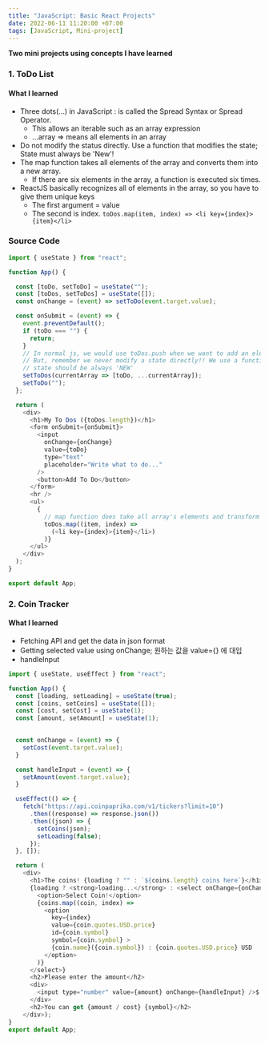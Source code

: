 ```yaml
---
title: "JavaScript: Basic React Projects"
date: 2022-06-11 11:20:00 +07:00
tags: [JavaScript, Mini-project]
---
```


**Two mini projects using concepts I have learned**

### 1. ToDo List

#### What I learned
- Three dots(...) in JavaScript : is called the Spread Syntax or Spread Operator. 
    - This allows an iterable such as an array expression 
    - ...array => means all elements in an array
- Do not modify the status directly. Use a function that modifies the state; State must always be 'New'!
- The map function takes all elements of the array and converts them into a new array.
    - If there are six elements in the array, a function is executed six times.
- ReactJS basically recognizes all of elements in the array, so you have to give them unique keys
    - The first argument = value
    - The second is index.
          ```
          toDos.map(item, index) =>
            <li key={index}>{item}</li>
          ```

### Source Code
```javascript
import { useState } from "react";

function App() {

  const [toDo, setToDo] = useState("");
  const [toDos, setToDos] = useState([]);
  const onChange = (event) => setToDo(event.target.value);

  const onSubmit = (event) => {
    event.preventDefault();
    if (toDo === "") {
      return;
    }
    // In normal js, we would use toDos.push when we want to add an element to an array
    // But, remember we never modify a state directly!! We use a function which modifies a state
    // state should be always 'NEW'
    setToDos(currentArray => [toDo, ...currentArray]);
    setToDo("");
  };

  return (
    <div>
      <h1>My To Dos ({toDos.length})</h1>
      <form onSubmit={onSubmit}>
        <input
          onChange={onChange}
          value={toDo}
          type="text"
          placeholder="Write what to do..."
        />
        <button>Add To Do</button>
      </form>
      <hr />
      <ul>
        {
          // map function does take all array's elements and transform them; transforms to a New array
          toDos.map((item, index) =>
            (<li key={index}>{item}</li>)
          )}
      </ul>
    </div>
  );
}

export default App;
```

### 2. Coin Tracker

#### What I learned
- Fetching API and get the data in json format
- Getting selected value using onChange; 원하는 값을 value={} 에 대입
- handleInput


```javascript
import { useState, useEffect } from "react";

function App() {
  const [loading, setLoading] = useState(true);
  const [coins, setCoins] = useState([]);
  const [cost, setCost] = useState(1);
  const [amount, setAmount] = useState(1);
  

  const onChange = (event) => {
    setCost(event.target.value);
  }

  const handleInput = (event) => {
    setAmount(event.target.value);
  }

  useEffect(() => {
    fetch("https://api.coinpaprika.com/v1/tickers?limit=10")
      .then((response) => response.json())
      .then((json) => {
        setCoins(json);
        setLoading(false);
      });
  }, []);

  return (
    <div>
      <h1>The coins! {loading ? "" : `${coins.length} coins here`}</h1>
      {loading ? <strong>loading...</strong> : <select onChange={onChange}>
        <option>Select Coin!</option>
        {coins.map((coin, index) =>
          <option
            key={index}
            value={coin.quotes.USD.price}
            id={coin.symbol}
            symbol={coin.symbol} >
            {coin.name}({coin.symbol}) : {coin.quotes.USD.price} USD
          </option>
        )}
      </select>}
      <h2>Please enter the amount</h2>
      <div>
        <input type="number" value={amount} onChange={handleInput} />$
      </div>
      <h2>You can get {amount / cost} {symbol}</h2>
    </div>);
}
export default App;
```